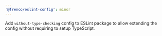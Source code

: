 ```yaml
---
'@frenco/eslint-config': minor
---
```


Add `without-type-checking` config to ESLint package to allow extending the config without requiring to setup TypeScript.
